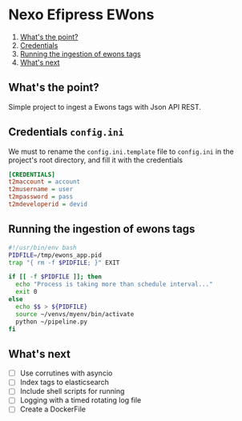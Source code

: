 # Nexo Efipress EWons

1. [What's the point?](#whats-the-point)
2. [Credentials](#credentials-configini)
3. [Running the ingestion of ewons tags](#running-the-ingestion-of-ewons-tags)
4. [What's next](#whats-next)


## What's the point?

Simple project to ingest a Ewons tags with Json API REST.


## Credentials `config.ini`

We must to rename the `config.ini.template` file to `config.ini` 
in the project's root directory, and fill it with the credentials

```ini
[CREDENTIALS]
t2maccount = account
t2musername = user
t2mpassword = pass
t2mdeveloperid = devid
```

## Running the ingestion of ewons tags

```bash
#!/usr/bin/env bash
PIDFILE=/tmp/ewons_app.pid
trap "{ rm -f $PIDFILE; }" EXIT

if [[ -f $PIDFILE ]]; then
  echo "Process is taking more than schedule interval..."
  exit 0
else
  echo $$ > ${PIDFILE}
  source ~/venvs/myenv/bin/activate
  python ~/pipeline.py
fi
```

## What's next

- [ ] Use corrutines with asyncio
- [ ] Index tags to elasticsearch
- [ ] Include shell scripts for running
- [ ] Logging with a timed rotating log file
- [ ] Create a DockerFile
